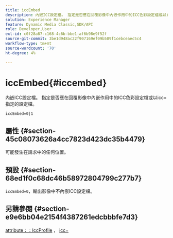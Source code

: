 ```yaml
---
title: iccEmbed
description: 內嵌ICC設定檔。 指定是否應在回覆影像中內嵌作用中的ICC色彩設定檔或以icc=指定的設定檔。
solution: Experience Manager
feature: Dynamic Media Classic,SDK/API
role: Developer,User
exl-id: c0f28a87-c168-4c6b-bbe1-af6b98e9f52f
source-git-commit: 3be1d948ac22f907169ef09b509f1cebceaec5c4
workflow-type: tm+mt
source-wordcount: '70'
ht-degree: 4%

---
```


# iccEmbed{#iccembed}

內嵌ICC設定檔。 指定是否應在回覆影像中內嵌作用中的ICC色彩設定檔或以icc=指定的設定檔。

`iccEmbed=0|1`

## 屬性 {#section-45c08073626a4cc7823d423dc35b4479}

可能發生在請求中的任何位置。

## 預設 {#section-68ed1f0c68dc46b58972804799c277b7}

`iccEmbed=0`，輸出影像中不內嵌ICC設定檔。

## 另請參閱 {#section-e9e6bb04e2154f4387261edcbbbfe7d3}

[attribute：：IccProfile](../../../../../ir-api/material-cat/image-rendering-api-ref/c-ir-material-catalog/c-ir-attributes-reference/r-ir-iccprofilegray.md#reference-712f1d0dcca748df9aaf495681bb39e6) ， [icc=](../../../../../ir-api/http-protocol/image-rendering-api-ref/c-ir-http-protocol-ref/c-ir-http-protocol-command-reference/r-ir-icc.md#reference-86a2fff3cef24982ad2063d977a16e06)
